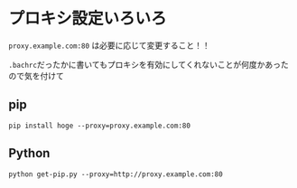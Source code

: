 # プロキシ設定いろいろ

`proxy.example.com:80` は必要に応じて変更すること！！

`.bachrc`だったかに書いてもプロキシを有効にしてくれないことが何度かあったので気を付けて

## pip
```
pip install hoge --proxy=proxy.example.com:80
```
## Python
```
python get-pip.py --proxy=http://proxy.example.com:80
```
